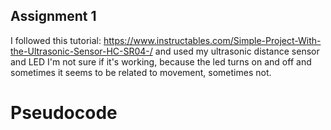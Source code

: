 ## Assignment 1

I followed this tutorial: https://www.instructables.com/Simple-Project-With-the-Ultrasonic-Sensor-HC-SR04-/ and used my ultrasonic distance sensor and LED
I'm not sure if it's working, because the led turns on and off and sometimes it seems to be related to movement, sometimes not.

# Pseudocode
